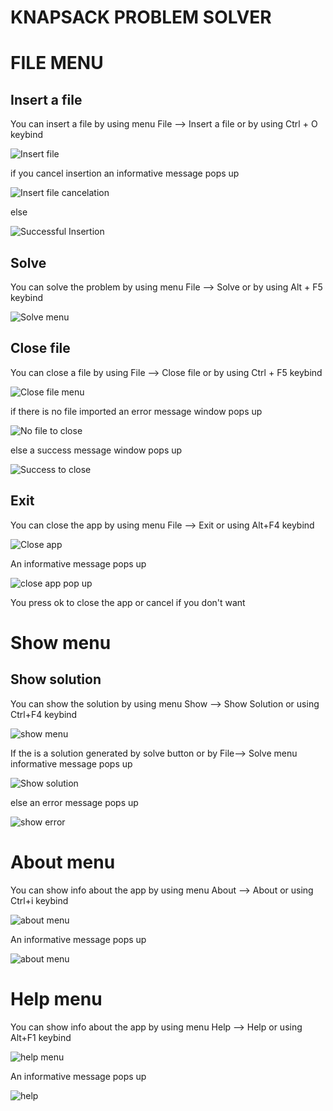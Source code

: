 # KNAPSACK PROBLEM SOLVER

# FILE MENU

## Insert a file

You can insert a file by using menu File --> Insert a file or by using Ctrl + O keybind

<p><img src = "images/file_menu/insert a file.png" title="Insert file"/> </p>

if you cancel insertion an informative message pops up

<p><img src = "images/file_menu/no file added.png" title = "Insert file cancelation"/> </p>

else

<p><img src = "images/file_menu/success.png" title="Successful Insertion"/> </p>

## Solve

You can solve the problem by using menu File --> Solve or by using Alt + F5 keybind

<p><img src = "images/file_menu/solve menu.png" title= "Solve menu"/></p>


## Close file

You can close a file by using File --> Close file or by using Ctrl + F5 keybind

<p><img src= "images/file_menu/close file menu.png" title="Close file menu"/> </p>

if there is no file imported an error message window pops up

<p><img src= "images/file_menu/no file to close.png" title="No file to close"/> </p>

else a success message window pops up

<p><img src= "images/file_menu/close file success.png" title="Success to close"/> </p>

## Exit


You can close the app by using menu File --> Exit or using Alt+F4 keybind

<p><img src = "images/file_menu/exit menu.png" title="Close app"/></p> 

An informative message pops up

<p><img src ="images/file_menu/exit menu pop up.png" title="close app pop up"/> </p>

You press ok to close the app or cancel if you don't want



# Show menu

## Show solution

You can show the solution by using menu Show --> Show Solution or using Ctrl+F4 keybind

<p><img src ="images/show_menu/show menu.png" title="show menu"/> </p>

If the is a solution generated by solve button or by File--> Solve menu  informative message pops up

<p><img src="images/show_menu/solution pop up.png" title="Show solution"/></p>

else an error message pops up

<p><img src="images/show_menu/show error.png" title="show error"/></p>

# About menu

You can show info about the app by using menu About --> About or using Ctrl+i keybind

<p><img src="images/about_menu/about menu.png" title="about menu"/></p>

An informative message pops up

<p><img src="images/about_menu/about.png" title="about menu"/></p> 

# Help menu

You can show info about the app by using menu Help --> Help or using Alt+F1 keybind

<p><img src="images/help_menu/help menu.png" title="help menu"/></p>

An informative message pops up

<p><img src="images/help_menu/help.png" title="help"/></p> 
